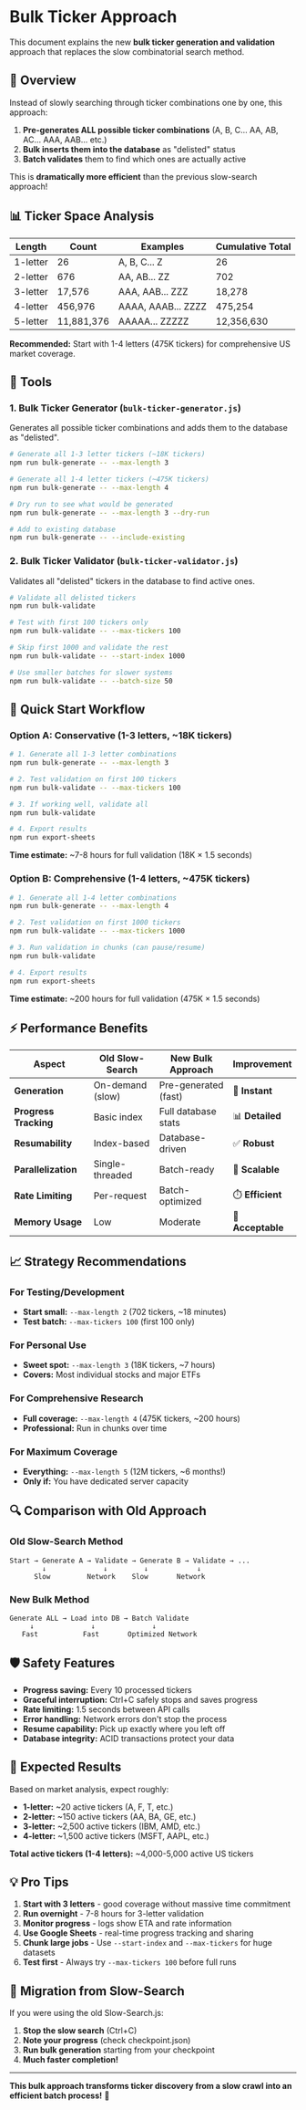 # Bulk Ticker Approach

This document explains the new **bulk ticker generation and validation** approach that replaces the slow combinatorial search method.

## 🚀 Overview

Instead of slowly searching through ticker combinations one by one, this approach:

1. **Pre-generates ALL possible ticker combinations** (A, B, C... AA, AB, AC... AAA, AAB... etc.)
2. **Bulk inserts them into the database** as "delisted" status
3. **Batch validates** them to find which ones are actually active

This is **dramatically more efficient** than the previous slow-search approach!

## 📊 Ticker Space Analysis

| Length | Count | Examples | Cumulative Total |
|--------|-------|----------|------------------|
| 1-letter | 26 | A, B, C... Z | 26 |
| 2-letter | 676 | AA, AB... ZZ | 702 |
| 3-letter | 17,576 | AAA, AAB... ZZZ | 18,278 |
| 4-letter | 456,976 | AAAA, AAAB... ZZZZ | 475,254 |
| 5-letter | 11,881,376 | AAAAA... ZZZZZ | 12,356,630 |

**Recommended:** Start with 1-4 letters (475K tickers) for comprehensive US market coverage.

## 🔧 Tools

### 1. Bulk Ticker Generator (`bulk-ticker-generator.js`)

Generates all possible ticker combinations and adds them to the database as "delisted".

```bash
# Generate all 1-3 letter tickers (~18K tickers)
npm run bulk-generate -- --max-length 3

# Generate all 1-4 letter tickers (~475K tickers) 
npm run bulk-generate -- --max-length 4

# Dry run to see what would be generated
npm run bulk-generate -- --max-length 3 --dry-run

# Add to existing database
npm run bulk-generate -- --include-existing
```

### 2. Bulk Ticker Validator (`bulk-ticker-validator.js`)

Validates all "delisted" tickers in the database to find active ones.

```bash
# Validate all delisted tickers
npm run bulk-validate

# Test with first 100 tickers only
npm run bulk-validate -- --max-tickers 100

# Skip first 1000 and validate the rest
npm run bulk-validate -- --start-index 1000

# Use smaller batches for slower systems
npm run bulk-validate -- --batch-size 50
```

## 🚀 Quick Start Workflow

### Option A: Conservative (1-3 letters, ~18K tickers)
```bash
# 1. Generate all 1-3 letter combinations
npm run bulk-generate -- --max-length 3

# 2. Test validation on first 100 tickers
npm run bulk-validate -- --max-tickers 100

# 3. If working well, validate all
npm run bulk-validate

# 4. Export results
npm run export-sheets
```

**Time estimate:** ~7-8 hours for full validation (18K × 1.5 seconds)

### Option B: Comprehensive (1-4 letters, ~475K tickers)
```bash
# 1. Generate all 1-4 letter combinations
npm run bulk-generate -- --max-length 4

# 2. Test validation on first 1000 tickers
npm run bulk-validate -- --max-tickers 1000

# 3. Run validation in chunks (can pause/resume)
npm run bulk-validate

# 4. Export results
npm run export-sheets
```

**Time estimate:** ~200 hours for full validation (475K × 1.5 seconds)

## ⚡ Performance Benefits

| Aspect | Old Slow-Search | New Bulk Approach | Improvement |
|--------|-----------------|-------------------|-------------|
| **Generation** | On-demand (slow) | Pre-generated (fast) | 🚀 **Instant** |
| **Progress Tracking** | Basic index | Full database stats | 📊 **Detailed** |
| **Resumability** | Index-based | Database-driven | ✅ **Robust** |
| **Parallelization** | Single-threaded | Batch-ready | 🔄 **Scalable** |
| **Rate Limiting** | Per-request | Batch-optimized | ⏱️ **Efficient** |
| **Memory Usage** | Low | Moderate | 💾 **Acceptable** |

## 📈 Strategy Recommendations

### For Testing/Development
- **Start small:** `--max-length 2` (702 tickers, ~18 minutes)
- **Test batch:** `--max-tickers 100` (first 100 only)

### For Personal Use
- **Sweet spot:** `--max-length 3` (18K tickers, ~7 hours)
- **Covers:** Most individual stocks and major ETFs

### For Comprehensive Research
- **Full coverage:** `--max-length 4` (475K tickers, ~200 hours)
- **Professional:** Run in chunks over time

### For Maximum Coverage
- **Everything:** `--max-length 5` (12M tickers, ~6 months!)
- **Only if:** You have dedicated server capacity

## 🔍 Comparison with Old Approach

### Old Slow-Search Method
```
Start → Generate A → Validate → Generate B → Validate → ...
        ↓              ↓         ↓            ↓
      Slow         Network    Slow       Network
```

### New Bulk Method
```
Generate ALL → Load into DB → Batch Validate
     ↓              ↓              ↓
   Fast           Fast       Optimized Network
```

## 🛡️ Safety Features

- **Progress saving:** Every 10 processed tickers
- **Graceful interruption:** Ctrl+C safely stops and saves progress
- **Rate limiting:** 1.5 seconds between API calls
- **Error handling:** Network errors don't stop the process
- **Resume capability:** Pick up exactly where you left off
- **Database integrity:** ACID transactions protect your data

## 🎯 Expected Results

Based on market analysis, expect roughly:

- **1-letter:** ~20 active tickers (A, F, T, etc.)
- **2-letter:** ~150 active tickers (AA, BA, GE, etc.)  
- **3-letter:** ~2,500 active tickers (IBM, AMD, etc.)
- **4-letter:** ~1,500 active tickers (MSFT, AAPL, etc.)

**Total active tickers (1-4 letters):** ~4,000-5,000 active US tickers

## 💡 Pro Tips

1. **Start with 3 letters** - good coverage without massive time commitment
2. **Run overnight** - 7-8 hours for 3-letter validation
3. **Monitor progress** - logs show ETA and rate information
4. **Use Google Sheets** - real-time progress tracking and sharing
5. **Chunk large jobs** - Use `--start-index` and `--max-tickers` for huge datasets
6. **Test first** - Always try `--max-tickers 100` before full runs

## 🔄 Migration from Slow-Search

If you were using the old Slow-Search.js:

1. **Stop the slow search** (Ctrl+C)
2. **Note your progress** (check checkpoint.json)
3. **Run bulk generation** starting from your checkpoint
4. **Much faster completion!**

---

**This bulk approach transforms ticker discovery from a slow crawl into an efficient batch process!** 🚀
